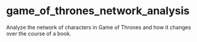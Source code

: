 # game_of_thrones_network_analysis
Analyze the network of characters in Game of Thrones and how it changes over the course of a book.
